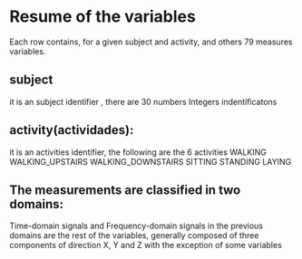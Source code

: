 # Resume of the variables
Each row contains, for a given subject and activity, and others 79 measures variables.
## subject
it is an subject identifier , there are 30 numbers Integers indentificatons
## activity(actividades):
it is an activities identifier, the following are the 6 activities
WALKING
WALKING_UPSTAIRS
WALKING_DOWNSTAIRS
SITTING
STANDING
LAYING
## The measurements are classified in two domains:
Time-domain signals and Frequency-domain signals
in the previous domains are the rest of the variables, generally composed of three components of direction X, Y and Z with the exception of some variables